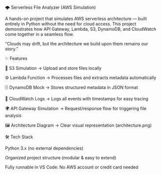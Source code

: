 🌩️ Serverless File Analyzer (AWS Simulation)

A hands-on project that simulates AWS serverless architecture — built entirely in Python without the need for cloud access.
This project demonstrates how API Gateway, Lambda, S3, DynamoDB, and CloudWatch come together in a seamless flow.

“Clouds may drift, but the architecture we build upon them remains our story.”

✨ Features

📂 S3 Simulation → Upload and store files locally

⚙️ Lambda Function → Processes files and extracts metadata automatically

🗄️ DynamoDB Mock → Stores structured metadata in JSON format

📜 CloudWatch Logs → Logs all events with timestamps for easy tracing

🌍 API Gateway Simulation → Request/response flow for triggering file analysis

🖼️ Architecture Diagram → Clear visual representation (architecture.png)

🛠️ Tech Stack

Python 3.x (no external dependencies)

Organized project structure (modular & easy to extend)

Fully runnable in VS Code: No AWS account or credit card needed
